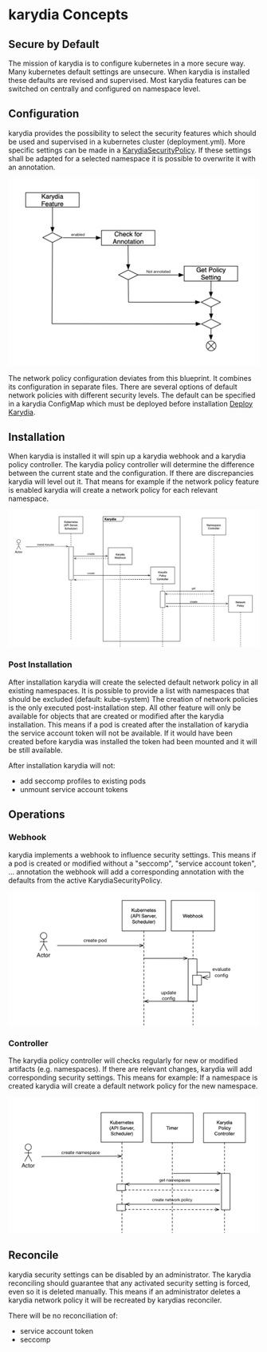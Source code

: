 # karydia Concepts
## Secure by Default
The mission of karydia is to configure kubernetes in a more secure way. Many kubernetes default settings are unsecure. When karydia is installed these defaults are revised and supervised. Most karydia features can be switched on centrally and configured on namespace level.  

## Configuration
karydia provides the possibility to select the security features which should be used and supervised in a kubernetes cluster (deployment.yml). More specific settings can be made in a [KarydiaSecurityPolicy](/manifests/../../example-karydia-security-policy.yml). If these settings shall be adapted for a selected namespace it is possible to overwrite it with an annotation.

![Configuration of karydia](../images/Configuration.png)

The network policy configuration deviates from this blueprint. It combines its configuration in separate files. There are several options of default network policies with different security levels. The default can be specified in a karydia ConfigMap which must be deployed before installation [Deploy Karydia](https://github.com/karydia/karydia/blob/master/docs/install.md).

## Installation
When karydia is installed it will spin up a karydia webhook and a karydia policy controller. The karydia policy controller will determine the difference between the current state and the configuration. If there are discrepancies karydia will level out it. That means for example if the network policy feature is enabled karydia will create a network policy for each relevant namespace. 

![Installing karydia](../images/InstallKarydia.png)

### Post Installation
After installation karydia will create the selected default network policy in all existing namespaces. It is possible to provide a list with namespaces that should be excluded (default: kube-system) The creation of network policies is the only executed post-installation step. All other feature will only be available for objects that are created or modified after the karydia installation. This means if a pod is created after the installation of karydia the service account token will not be available. If it would have been created before karydia was installed the token had been mounted and it will be still available. 

After installation karydia will not: 
* add seccomp profiles to existing pods
* unmount service account tokens


## Operations
### Webhook
karydia implements a webhook to influence security settings. This means if a pod is created or modified without a "seccomp", "service account token", ... annotation the webhook will add a corresponding annotation with the defaults from the active KarydiaSecurityPolicy. 

![Installing karydia](../images/CreatePod.png)


### Controller
The karydia policy controller will checks regularly for new or modified artifacts (e.g. namespaces). If there are relevant changes, karydia will add corresponding security settings. This means for example: If a namespace is created karydia will create a default network policy for the new namespace.

![Installing karydia](../images/CreateNamespace.png)


## Reconcile
karydia security settings can be disabled by an administrator. The karydia reconciling should guarantee that any activated security setting is forced, even so it is deleted manually. This means if an administrator deletes a karydia network policy it will be recreated by karydias reconciler.

There will be no reconciliation of:
* service account token
* seccomp

